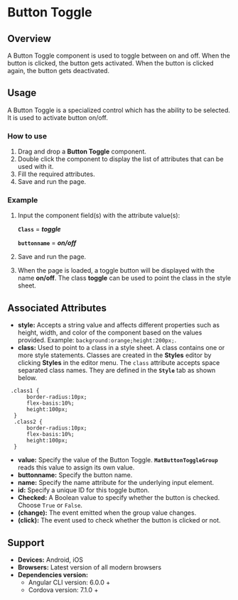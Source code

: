 # Button Toggle

## Overview

A Button Toggle component is used to toggle between on and off. When the button is clicked, the button gets activated. When the button is clicked again, the button gets deactivated.

## Usage

A Button Toggle is a specialized control which has the ability to be selected. It is used to activate button on/off.

### How to use

1. Drag and drop a **Button Toggle** component. 
2. Double click the component to display the list of attributes that can be used with it.
3. Fill the required attributes.
4. Save and run the page.

### Example

1. Input the component field\(s\) with the attribute value\(s\):  

    **`Class`** = _**toggle**_  

    **`buttonname`** = _**on/off**_

2. Save and run the page.
3. When the page is loaded, a toggle button will be displayed with the name **on/off**. The class **toggle** can be used to point the class in the style sheet. 

## Associated Attributes

* **style:** Accepts a string value and affects different properties such as height, width, and color of the component based on the values provided. Example: `background:orange;height:200px;`.
* **class:** Used to point to a class in a style sheet. A class contains one or more style statements. Classes are created in the **Styles** editor by clicking  **Styles** in the editor menu. The `class` attribute accepts space separated class names. They are defined in the **`Style`** tab as shown below.

```text
 .class1 {
      border-radius:10px;
      flex-basis:10%;
      height:100px;
  }
  .class2 {
      border-radius:10px;
      flex-basis:10%;
      height:100px;
  }
```

* **value:** Specify the value of the Button Toggle. **`MatButtonToggleGroup`** reads this value to assign its own value.
* **buttonname:** Specify the button name.
* **name:** Specify the name attribute for the underlying input element.
* **id:** Specify a unique ID for this toggle button.
* **Checked:** A Boolean value to specify whether the button is checked. Choose `True` or `False`.
* **\(change\):** The event emitted when the group value changes.
* **\(click\):** The event used to check whether the button is clicked or not.

## Support

* **Devices:** Android, iOS
* **Browsers:**  Latest version of all modern browsers
* **Dependencies version:**
  * Angular CLI version: 6.0.0 +
  * Cordova version: 7.1.0 +

